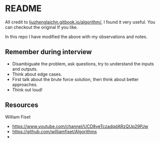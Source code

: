 # README

All credit to [liuzhenglaichn.gitbook.io/algorithm/](https://liuzhenglaichn.gitbook.io/algorithm/), I found it very useful. You can checkout the original If you like.

In this repo I have modified the above with my observations and notes.

## Remember during interview

* Disambiguate the problem, ask questions, try to understand the inputs and outputs.
* Think about edge cases.
* First talk about the brute force solution, then think about better approaches.
* Think out loud!

## Resources

William Fiset

* https://www.youtube.com/channel/UCD8yeTczadqdARzQUp29PJw
* https://github.com/williamfiset/Algorithms
*
